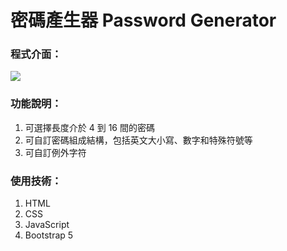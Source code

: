 # 密碼產生器 Password Generator

### 程式介面：
![](https://i.imgur.com/80NpSQB.png)

### 功能說明：
1. 可選擇長度介於 4 到 16 間的密碼
2. 可自訂密碼組成結構，包括英文大小寫、數字和特殊符號等
3. 可自訂例外字符

### 使用技術：
1. HTML
2. CSS
3. JavaScript
4. Bootstrap 5
